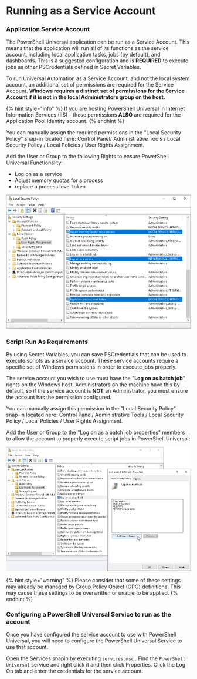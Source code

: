 # Running as a Service Account

### Application Service Account

The PowerShell Universal application can be run as a Service Account. This means that the application will run all of its functions as the service account, including local application tasks, jobs (by default), and dashboards. This is a suggested configuration and is **REQUIRED** to execute jobs as other PSCredentials defined in Secret Variables.

To run Universal Automation as a Service Account, and not the local system account, an additional set of permissions are required for the Service Account. **Windows requires a distinct set of permissions for the Service Account if it is not in the local Administrators group on the host.**

{% hint style="info" %}
If you are hosting PowerShell Universal in Internet Information Services (IIS) - these permissions **ALSO** are required for the Application Pool Identity account.
{% endhint %}

You can manually assign the required permissions in the "Local Security Policy" snap-in located here: Control Panel/ Administrative Tools / Local Security Policy / Local Policies / User Rights Assignment.&#x20;

Add the User or Group to the following Rights to ensure PowerShell Universal Functionality:

* Log on as a service
* Adjust memory quotas for a process
* replace a process level token

![Local Security Policy User Rights Assignments for Service](<../.gitbook/assets/image (25) (1).png>)

### Script Run As Requirements

By using Secret Variables, you can save PSCredentials that can be used to execute scripts as a service account. These service accounts require a specific set of Windows permissions in order to execute jobs properly.

The service account you wish to use must have the "**Log on as batch job**" rights on the Windows host. Administrators on the machine have this by default, so if the service account is **NOT** an Administrator, you must ensure the account has the permission configured.

You can manually assign this permission in the "Local Security Policy" snap-in located here: Control Panel/ Administrative Tools / Local Security Policy / Local Policies / User Rights Assignment.&#x20;

Add the User or Group to the "Log on as a batch job properties" members to allow the account to properly execute script jobs in PowerShell Universal:

![Local Security Policy User Rights Assignments for Run As](<../.gitbook/assets/image (24).png>)

{% hint style="warning" %}
Please consider that some of these settings may already be managed by Group Policy Object (GPO) definitions. This may cause these settings to be overwritten or unable to be applied.
{% endhint %}

### Configuring a PowerShell Universal Service to run as the account

Once you have configured the service account to use with PowerShell Universal, you will need to configure the PowerShell Universal Service to use that account.&#x20;

Open the Services snapin by executing `services.msc` . Find the `PowerShell Universal` service and right click it and then click Properties. Click the Log On tab and enter the credentials for the service account.&#x20;
